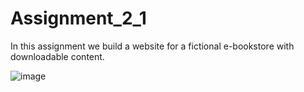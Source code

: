 # Assignment_2_1
In this assignment we build a website for a fictional e-bookstore with downloadable content.

![image](https://github.com/mbemiss/Assignment_2_1/sample.png)
